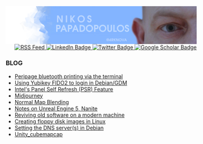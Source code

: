<img align="center" src="https://raw.githubusercontent.com/4rknova/4rknova/main/banner.png">

<div id="badges" align="right">
  <a href="https://www.4rknova.com/feed.xml" target="blank">
     <img src="https://img.shields.io/badge/RSS-blue?style=for-the-badge&logo=rss&logoColor=white"
alt="RSS Feed"/>
  </a>
  <a href="https://www.linkedin.com/in/nikpapas/">
    <img src="https://img.shields.io/badge/LinkedIn-blue?style=for-the-badge&logo=linkedin&logoColor=white" alt="LinkedIn Badge"/>
  </a>
  <a href="https://twitter.com/4rknova">
    <img src="https://img.shields.io/badge/Twitter-blue?style=for-the-badge&logo=twitter&logoColor=white" alt="Twitter Badge"/>
  </a>
  <a href="https://scholar.google.com/citations?hl=en&user=8loH5X0AAAAJ">
    <img src="https://img.shields.io/badge/google_scholar-blue?logo=googlescholar&logoColor=white&style=for-the-badge" alt="Google Scholar Badge"/>
  </a>
</div>

### BLOG
<!-- BLOG-POST-LIST:START -->
- [Peripage bluetooth printing via the terminal](https://www.4rknova.com//blog/2022/09/03/cli-print-peripage)
- [Using Yubikey FIDO2 to login in Debian/GDM](https://www.4rknova.com//blog/2022/09/02/yubikey-login)
- [Intel&#39;s Panel Self Refresh &lpar;PSR&rpar; Feature](https://www.4rknova.com//blog/2022/09/01/intel-panel-self-refresh)
- [Midjourney](https://www.4rknova.com//blog/2022/08/07/midjourney)
- [Normal Map Blending](https://www.4rknova.com//blog/2021/09/19/normal-blending)
- [Notes on Unreal Engine 5, Nanite](https://www.4rknova.com//blog/2021/05/09/unreal-5-nanite)
- [Reviving old software on a modern machine](https://www.4rknova.com//blog/2021/04/12/reviving-old-software)
- [Creating floppy disk images in Linux](https://www.4rknova.com//blog/2021/03/24/creating-floppy-disk-images)
- [Setting the DNS server&lpar;s&rpar; in Debian](https://www.4rknova.com//blog/2020/10/01/dns-server-in-debian)
- [Unity_cubemapcap](https://www.4rknova.com//2020/06/25/unity-cubemapcap)
<!-- BLOG-POST-LIST:END -->

<!--
<img src="https://github-readme-streak-stats.herokuapp.com/?user=4rknova&theme=github-dark&hide_border=true&date_format=j%20M%5B%20Y%5D" alt="4rknova" />
-->

<!--
<img src="https://github-readme-stats.vercel.app/api/top-langs?username=4rknova&show_icons=true&locale=en&layout=compact&theme=dark" alt="4rknova" />
-->
